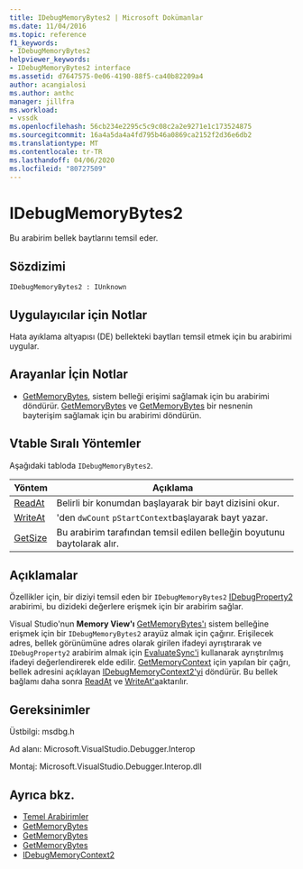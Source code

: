 ```yaml
---
title: IDebugMemoryBytes2 | Microsoft Dokümanlar
ms.date: 11/04/2016
ms.topic: reference
f1_keywords:
- IDebugMemoryBytes2
helpviewer_keywords:
- IDebugMemoryBytes2 interface
ms.assetid: d7647575-0e06-4190-88f5-ca40b82209a4
author: acangialosi
ms.author: anthc
manager: jillfra
ms.workload:
- vssdk
ms.openlocfilehash: 56cb234e2295c5c9c08c2a2e9271e1c173524875
ms.sourcegitcommit: 16a4a5da4a4fd795b46a0869ca2152f2d36e6db2
ms.translationtype: MT
ms.contentlocale: tr-TR
ms.lasthandoff: 04/06/2020
ms.locfileid: "80727509"
---
```

# <a name="idebugmemorybytes2"></a>IDebugMemoryBytes2
Bu arabirim bellek baytlarını temsil eder.

## <a name="syntax"></a>Sözdizimi

```
IDebugMemoryBytes2 : IUnknown
```

## <a name="notes-for-implementers"></a>Uygulayıcılar için Notlar
 Hata ayıklama altyapısı (DE) bellekteki baytları temsil etmek için bu arabirimi uygular.

## <a name="notes-for-callers"></a>Arayanlar İçin Notlar
- [GetMemoryBytes,](../../../extensibility/debugger/reference/idebugprogram2-getmemorybytes.md) sistem belleği erişimi sağlamak için bu arabirimi döndürür. [GetMemoryBytes](../../../extensibility/debugger/reference/idebugproperty2-getmemorybytes.md) ve [GetMemoryBytes](../../../extensibility/debugger/reference/idebugreference2-getmemorybytes.md) bir nesnenin bayterişim sağlamak için bu arabirimi döndürün.

## <a name="methods-in-vtable-order"></a>Vtable Sıralı Yöntemler
 Aşağıdaki tabloda `IDebugMemoryBytes2`.

|Yöntem|Açıklama|
|------------|-----------------|
|[ReadAt](../../../extensibility/debugger/reference/idebugmemorybytes2-readat.md)|Belirli bir konumdan başlayarak bir bayt dizisini okur.|
|[WriteAt](../../../extensibility/debugger/reference/idebugmemorybytes2-writeat.md)|'den `dwCount` `pStartContext`başlayarak bayt yazar.|
|[GetSize](../../../extensibility/debugger/reference/idebugmemorybytes2-getsize.md)|Bu arabirim tarafından temsil edilen belleğin boyutunu baytolarak alır.|

## <a name="remarks"></a>Açıklamalar
 Özellikler için, bir diziyi temsil eden bir `IDebugMemoryBytes2` [IDebugProperty2](../../../extensibility/debugger/reference/idebugproperty2.md) arabirimi, bu dizideki değerlere erişmek için bir arabirim sağlar.

 Visual Studio'nun **Memory View'ı** [GetMemoryBytes'ı](../../../extensibility/debugger/reference/idebugprogram2-getmemorybytes.md) sistem belleğine erişmek için bir `IDebugMemoryBytes2` arayüz almak için çağırır. Erişilecek adres, bellek görünümüne adres olarak girilen ifadeyi ayrıştırarak ve `IDebugProperty2` arabirim almak için [EvaluateSync'i](../../../extensibility/debugger/reference/idebugexpression2-evaluatesync.md) kullanarak ayrıştırılmış ifadeyi değerlendirerek elde edilir. [GetMemoryContext](../../../extensibility/debugger/reference/idebugproperty2-getmemorycontext.md) için yapılan bir çağrı, bellek adresini açıklayan [IDebugMemoryContext2'yi](../../../extensibility/debugger/reference/idebugmemorycontext2.md) döndürür. Bu bellek bağlamı daha sonra [ReadAt](../../../extensibility/debugger/reference/idebugmemorybytes2-readat.md) ve [WriteAt'a](../../../extensibility/debugger/reference/idebugmemorybytes2-writeat.md)aktarılır.

## <a name="requirements"></a>Gereksinimler
 Üstbilgi: msdbg.h

 Ad alanı: Microsoft.VisualStudio.Debugger.Interop

 Montaj: Microsoft.VisualStudio.Debugger.Interop.dll

## <a name="see-also"></a>Ayrıca bkz.
- [Temel Arabirimler](../../../extensibility/debugger/reference/core-interfaces.md)
- [GetMemoryBytes](../../../extensibility/debugger/reference/idebugprogram2-getmemorybytes.md)
- [GetMemoryBytes](../../../extensibility/debugger/reference/idebugproperty2-getmemorybytes.md)
- [GetMemoryBytes](../../../extensibility/debugger/reference/idebugreference2-getmemorybytes.md)
- [IDebugMemoryContext2](../../../extensibility/debugger/reference/idebugmemorycontext2.md)
